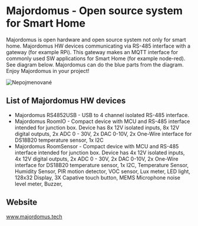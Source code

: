 # Majordomus - Open source system for Smart Home
Majordomus is open hardware and open source system not only for smart home. Majordomus HW devices communicating via RS-485 interface with a gateway (for example RPi). This gateway makes an MQTT interface for commonly used SW applications for Smart Home (for example node-red).
See diagram below. Majordomus can do the blue parts from the diagram. Enjoy Majordomus in your project!

![Nepojmenované](https://github.com/jirihusak/majordomus/assets/33901383/3a26aa7d-3c42-4a49-821c-4de11687ebca)

## List of Majordomus HW devices
- Majordomus RS4852USB - USB to 4 channel isolated RS-485 interface.
- Majordomus RoomIO - Compact device with MCU and RS-485 interface intended for junction box. Device has 8x 12V isolated inputs, 8x 12V digital outputs, 2x ADC 0 - 30V, 2x DAC 0-10V, 2x One-Wire interface for DS18B20 temperature sensor, 1x I2C
- Majordomus RoomSensor - Compact device with MCU and RS-485 interface intended for junction box. Device has 4x 12V isolated inputs, 4x 12V digital outputs, 2x ADC 0 - 30V, 2x DAC 0-10V, 2x One-Wire interface for DS18B20 temperature sensor, 1x I2C, Temperature Sensor, Humidity Sensor, PIR motion detector, VOC sensor, Lux meter, LED light, 128x32 Display, 3X Capative touch button, MEMS Microphone noise level meter, Buzzer, 

## Website
www.majordomus.tech
